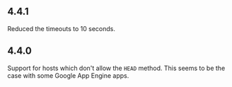 4.4.1
-----
Reduced the timeouts to 10 seconds.

4.4.0
-----
Support for hosts which don't allow the `HEAD` method. This seems to be the case
with some Google App Engine apps.
